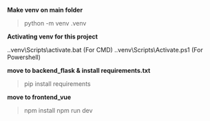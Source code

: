 **Make venv on main folder**

>python -m venv .venv


**Activating venv for this project**

.\.venv\Scripts\activate.bat (For CMD) 
.\.venv\Scripts\Activate.ps1 (For Powershell) 


**move to backend_flask & install requirements.txt**

>pip install requirements

**move to frontend_vue**

>npm install
>npm run dev 
